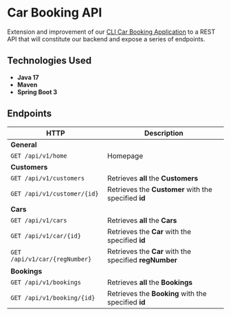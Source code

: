# Car Booking API

Extension and improvement of our [CLI Car Booking Application](https://github.com/younnes-chebli/cli-car-booking-application) to a REST API that will constitute our backend and expose a series of endpoints.

## Technologies Used
* **Java 17**
* **Maven**
* **Spring Boot 3**

## Endpoints

| HTTP                                | Description                                            |
|-------------------------------------|--------------------------------------------------------|
| **General**                         |
| ```GET /api/v1/home```              | Homepage                                               |
| **Customers**                       |                                                        |
| ```GET /api/v1/customers```         | Retrieves **all** the **Customers**                    |
| ```GET /api/v1/customer/{id}```     | Retrieves the **Customer** with the specified **id**   |
| **Cars**                            |
| ```GET /api/v1/cars```              | Retrieves **all** the **Cars**                         |
| ```GET /api/v1/car/{id}```          | Retrieves the **Car** with the specified **id**        |
| ```GET /api/v1/car/{regNumber}```   | Retrieves the **Car** with the specified **regNumber** |
| **Bookings**                        |
| ```GET /api/v1/bookings```          | Retrieves **all** the **Bookings**                     |
| ```GET /api/v1/booking/{id}```      | Retrieves the **Booking** with the specified **id**    |

